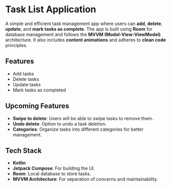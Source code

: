 # Task List Application

A simple and efficient task management app where users can **add**, **delete**, **update**, and **mark tasks as complete**. The app is built using **Room** for database management and follows the **MVVM (Model-View-ViewModel)** architecture. It also includes **content animations** and adheres to **clean code** principles.

## Features

- Add tasks
- Delete tasks
- Update tasks
- Mark tasks as completed

## Upcoming Features

- **Swipe to delete**: Users will be able to swipe tasks to remove them.
- **Undo delete**: Option to undo a task deletion.
- **Categories**: Organize tasks into different categories for better management.

## Tech Stack

- **Kotlin**
- **Jetpack Compose**: For building the UI.
- **Room**: Local database to store tasks.
- **MVVM Architecture**: For separation of concerns and maintainability.
